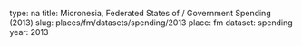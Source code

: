 type: na
title: Micronesia, Federated States of / Government Spending (2013)
slug: places/fm/datasets/spending/2013
place: fm
dataset: spending
year: 2013
